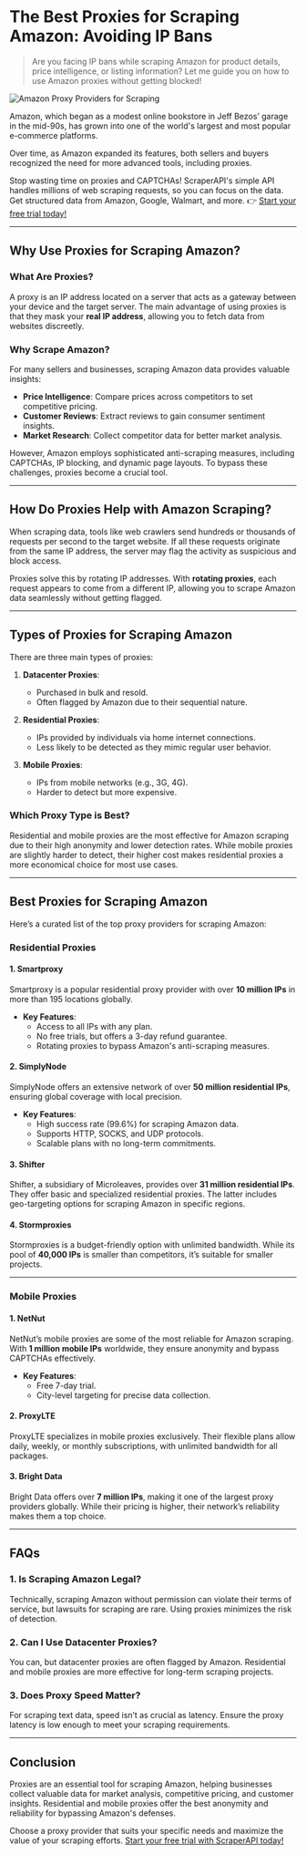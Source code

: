 # The Best Proxies for Scraping Amazon: Avoiding IP Bans

> Are you facing IP bans while scraping Amazon for product details, price intelligence, or listing information? Let me guide you on how to use Amazon proxies without getting blocked!

![Amazon Proxy Providers for Scraping](https://www.stupidproxy.com/wp-content/uploads/2020/03/Amazon-Proxies-Scraper.jpg)

Amazon, which began as a modest online bookstore in Jeff Bezos’ garage in the mid-90s, has grown into one of the world's largest and most popular e-commerce platforms.

Over time, as Amazon expanded its features, both sellers and buyers recognized the need for more advanced tools, including proxies. 

Stop wasting time on proxies and CAPTCHAs! ScraperAPI's simple API handles millions of web scraping requests, so you can focus on the data. Get structured data from Amazon, Google, Walmart, and more. 👉 [Start your free trial today!](https://bit.ly/Scraperapi)

---

## Why Use Proxies for Scraping Amazon?

### What Are Proxies?
A proxy is an IP address located on a server that acts as a gateway between your device and the target server. The main advantage of using proxies is that they mask your **real IP address**, allowing you to fetch data from websites discreetly.

### Why Scrape Amazon?
For many sellers and businesses, scraping Amazon data provides valuable insights:

- **Price Intelligence**: Compare prices across competitors to set competitive pricing.
- **Customer Reviews**: Extract reviews to gain consumer sentiment insights.
- **Market Research**: Collect competitor data for better market analysis.

However, Amazon employs sophisticated anti-scraping measures, including CAPTCHAs, IP blocking, and dynamic page layouts. To bypass these challenges, proxies become a crucial tool.

---

## How Do Proxies Help with Amazon Scraping?

When scraping data, tools like web crawlers send hundreds or thousands of requests per second to the target website. If all these requests originate from the same IP address, the server may flag the activity as suspicious and block access. 

Proxies solve this by rotating IP addresses. With **rotating proxies**, each request appears to come from a different IP, allowing you to scrape Amazon data seamlessly without getting flagged.

---

## Types of Proxies for Scraping Amazon

There are three main types of proxies:

1. **Datacenter Proxies**:
   - Purchased in bulk and resold.
   - Often flagged by Amazon due to their sequential nature.

2. **Residential Proxies**:
   - IPs provided by individuals via home internet connections.
   - Less likely to be detected as they mimic regular user behavior.

3. **Mobile Proxies**:
   - IPs from mobile networks (e.g., 3G, 4G).
   - Harder to detect but more expensive.

### Which Proxy Type is Best?
Residential and mobile proxies are the most effective for Amazon scraping due to their high anonymity and lower detection rates. While mobile proxies are slightly harder to detect, their higher cost makes residential proxies a more economical choice for most use cases.

---

## Best Proxies for Scraping Amazon

Here’s a curated list of the top proxy providers for scraping Amazon:

### Residential Proxies

#### 1. **Smartproxy**
Smartproxy is a popular residential proxy provider with over **10 million IPs** in more than 195 locations globally. 

- **Key Features**:
  - Access to all IPs with any plan.
  - No free trials, but offers a 3-day refund guarantee.
  - Rotating proxies to bypass Amazon's anti-scraping measures.

#### 2. **SimplyNode**
SimplyNode offers an extensive network of over **50 million residential IPs**, ensuring global coverage with local precision. 

- **Key Features**:
  - High success rate (99.6%) for scraping Amazon data.
  - Supports HTTP, SOCKS, and UDP protocols.
  - Scalable plans with no long-term commitments.

#### 3. **Shifter**
Shifter, a subsidiary of Microleaves, provides over **31 million residential IPs**. They offer basic and specialized residential proxies. The latter includes geo-targeting options for scraping Amazon in specific regions.

#### 4. **Stormproxies**
Stormproxies is a budget-friendly option with unlimited bandwidth. While its pool of **40,000 IPs** is smaller than competitors, it’s suitable for smaller projects.

---

### Mobile Proxies

#### 1. **NetNut**
NetNut’s mobile proxies are some of the most reliable for Amazon scraping. With **1 million mobile IPs** worldwide, they ensure anonymity and bypass CAPTCHAs effectively.

- **Key Features**:
  - Free 7-day trial.
  - City-level targeting for precise data collection.

#### 2. **ProxyLTE**
ProxyLTE specializes in mobile proxies exclusively. Their flexible plans allow daily, weekly, or monthly subscriptions, with unlimited bandwidth for all packages.

#### 3. **Bright Data**
Bright Data offers over **7 million IPs**, making it one of the largest proxy providers globally. While their pricing is higher, their network’s reliability makes them a top choice.

---

## FAQs

### 1. Is Scraping Amazon Legal?
Technically, scraping Amazon without permission can violate their terms of service, but lawsuits for scraping are rare. Using proxies minimizes the risk of detection.

### 2. Can I Use Datacenter Proxies?
You can, but datacenter proxies are often flagged by Amazon. Residential and mobile proxies are more effective for long-term scraping projects.

### 3. Does Proxy Speed Matter?
For scraping text data, speed isn’t as crucial as latency. Ensure the proxy latency is low enough to meet your scraping requirements.

---

## Conclusion

Proxies are an essential tool for scraping Amazon, helping businesses collect valuable data for market analysis, competitive pricing, and customer insights. Residential and mobile proxies offer the best anonymity and reliability for bypassing Amazon's defenses.

Choose a proxy provider that suits your specific needs and maximize the value of your scraping efforts. [Start your free trial with ScraperAPI today!](https://bit.ly/Scraperapi)
